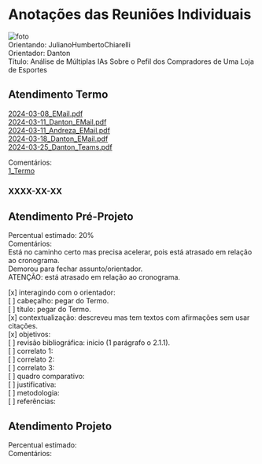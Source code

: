 # Anotações das Reuniões Individuais  

![foto](foto.png "foto")  
Orientando: JulianoHumbertoChiarelli  
Orientador: Danton  
Título: Análise de Múltiplas IAs Sobre o Pefil dos Compradores de Uma Loja de Esportes  

## Atendimento Termo  

[2024-03-08_EMail.pdf](2024-03-08_EMail.pdf)  
[2024-03-11_Danton_EMail.pdf](2024-03-11_Danton_EMail.pdf)  
[2024-03-11_Andreza_EMail.pdf](2024-03-11_Andreza_EMail.pdf)  
[2024-03-18_Danton_EMail.pdf](2024-03-18_Danton_EMail.pdf)  
[2024-03-25_Danton_Teams.pdf](2024-03-25_Danton_Teams.pdf)  

Comentários:  
[1_Termo](1_Termo.pdf "1_Termo")  

### XXXX-XX-XX

## Atendimento Pré-Projeto  

Percentual estimado: 20%  
Comentários:  
Está no caminho certo mas precisa acelerar, pois está atrasado em relação ao cronograma.  
Demorou para fechar assunto/orientador.  
ATENÇÃO: está atrasado em relação ao cronograma.  

[x] interagindo com o orientador:  
[ ] cabeçalho: pegar do Termo.  
[ ] título: pegar do Termo.  
[x] contextualização: descreveu mas tem textos com afirmações sem usar citações.  
[x] objetivos:  
[ ] revisão bibliográfica: inicio (1 parágrafo o 2.1.1).  
[ ] correlato 1:  
[ ] correlato 2:  
[ ] correlato 3:  
[ ] quadro comparativo:  
[ ] justificativa:  
[ ] metodologia:  
[ ] referências:  

## Atendimento Projeto  

Percentual estimado:  
Comentários:  
